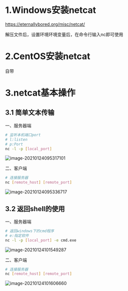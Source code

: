 # 1.Windows安装netcat

https://eternallybored.org/misc/netcat/

解压文件后，设置环境环境变量后，在命令行输入nc即可使用

# 2.CentOS安装netcat

自带

# 3.netcat基本操作

## 3.1 简单文本传输

一、服务器端

```bash
# 监听本机端口port
# l:listen
# p:Port
nc -l -p [local_port]
```

![image-20210124095317101](C:\Users\clcheng\AppData\Roaming\Typora\typora-user-images\image-20210124095317101.png)

二、客户端

```bash
# 连接服务器
nc [remote_host] [remote_port]
```

![image-20210124095336717](C:\Users\clcheng\AppData\Roaming\Typora\typora-user-images\image-20210124095336717.png)

## 3.2 返回shell的使用

一、服务器端

```bash
# 返回windows下的cmd程序
# e:指定软件
nc -l -p [local_port] -e cmd.exe
```

![image-20210124101549287](C:\Users\clcheng\AppData\Roaming\Typora\typora-user-images\image-20210124101549287.png)

二、客户端

```bash
# 连接服务器
nc [remote_host] [remote_port]
```

![image-20210124101606660](C:\Users\clcheng\AppData\Roaming\Typora\typora-user-images\image-20210124101606660.png)